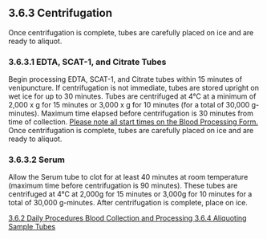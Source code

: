 ## 3.6.3 Centrifugation

Once centrifugation is complete, tubes are carefully placed on ice and are ready to aliquot.

### 3.6.3.1 EDTA, SCAT-1, and Citrate Tubes

Begin processing EDTA, SCAT-1, and Citrate tubes within 15 minutes of venipuncture.  If centrifugation is not immediate, tubes are stored upright on wet ice for up to 30 minutes. Tubes are centrifuged at 4°C at a minimum of 2,000 x g for 15 minutes or 3,000 x g for 10 minutes (for a total of 30,000 g-minutes). Maximum time elapsed before centrifugation is 30 minutes from time of collection.  <u>Please note all start times on the Blood Processing Form.</u>  Once centrifugation is complete, tubes are carefully placed on ice and are ready to aliquot.

### 3.6.3.2 Serum

Allow the Serum tube to clot for at least 40 minutes at room temperature (maximum time before centrifugation is 90 minutes).  These tubes are centrifuged at 4°C at 2,000g for 15 minutes or 3,000g for 10 minutes for a total of 30,000 g-minutes. After centrifugation is complete, place on ice.


<div class="center">
<div class="btn-group">
  <a href=":pages_path:/manuals/blood-collection-processing/3-06-02-daily-procedures.md" class="btn btn-default">
    <span class="glyphicon glyphicon-chevron-left"></span>
    3.6.2 Daily Procedures
  </a>

  <a href=":pages_path:/manuals/blood-collection-processing" class="btn btn-default">
    <span class="glyphicon glyphicon-chevron-up"></span>
    Blood Collection and Processing
  </a>

  <a href=":pages_path:/manuals/blood-collection-processing/3-06-04-aliquoting-sample-tubes.md" class="btn btn-success">
    3.6.4 Aliquoting Sample Tubes
    <span class="glyphicon glyphicon-chevron-right"></span>
  </a>
</div>
</div>
